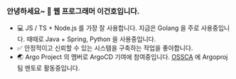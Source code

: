 ### 안녕하세요~ 👋 웹 프로그래머 이건호입니다.

- 💻 JS / TS + Node.js 를 가장 잘 사용합니다. 지금은 Golang 을 주로 사용중입니다. 때때로 Java + Spring, Python 을 사용중입니다.
- ✅ 안정적이고 신뢰할 수 있는 시스템을 구축하는 작업을 좋아합니다.
- 🌏 Argo Project 의 멤버로 ArgoCD 기여에 참여중입니다. [OSSCA](https://www.contribution.ac/) 에 Argoproj 팀 멘토로 활동중입니다.
<!-- - ✍🏼 [Medium](https://medium.com/@daengdaenglee/lists) 에서 가끔 글을 작성합니다. -->
<!-- - 💼 제 [이력서](https://github.com/daengdaengLee/daengdaengLee/blob/main/RESUME.md)입니다. 현재 구직중입니다. 🏃 -->
